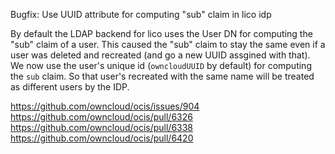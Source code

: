 Bugfix: Use UUID attribute for computing "sub" claim in lico idp

By default the LDAP backend for lico uses the User DN for computing the "sub"
claim of a user. This caused the "sub" claim to stay the same even if a user
was deleted and recreated (and go a new UUID assgined with that). We now
use the user's unique id (`owncloudUUID` by default) for computing the `sub`
claim. So that user's recreated with the same name will be treated as different
users by the IDP.

https://github.com/owncloud/ocis/issues/904
https://github.com/owncloud/ocis/pull/6326
https://github.com/owncloud/ocis/pull/6338
https://github.com/owncloud/ocis/pull/6420

